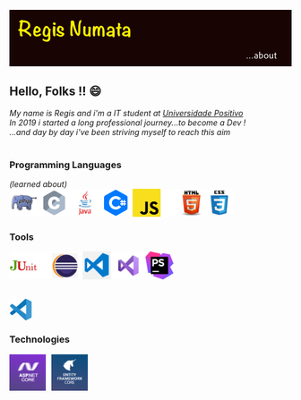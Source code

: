 ![](https://github.com/rnumata/rnumata/blob/master/header.png)
</br>
## Hello, Folks !! 😄
_My name is Regis and i'm a IT student at [Universidade Positivo](https://www.up.edu.br/institucional)_</br>
_In 2019 i started a long professional journey...to become a Dev !_</br>
_...and day by day i've been striving myself to reach this aim_</br></br>

### Programming Languages 
_(learned about)_</br>
![](https://github.com/rnumata/rnumata/blob/master/PL.png)

### Tools
![](https://github.com/rnumata/rnumata/blob/master/tools.png)
<div style="display: inline_block"><br>
  <img align="center" heigth="30" width="40" src="https://github.com/rnumata/rnumata/blob/master/vscode-original.svg">
</div>

### Technologies
![](https://github.com/rnumata/rnumata/blob/master/technologies.png)

<!--
**rnumata/rnumata** is a ✨ _special_ ✨ repository because its `README.md` (this file) appears on your GitHub profile.

Here are some ideas to get you started:
### Hi there 👋
- 🔭 I’m currently working on ...
- 🌱 I’m currently learning ...
- 👯 I’m looking to collaborate on ...
- 🤔 I’m looking for help with ...
- 💬 Ask me about ...
- 📫 How to reach me: ...
- 😄 Pronouns: ...
- ⚡ Fun fact: ...
-->
